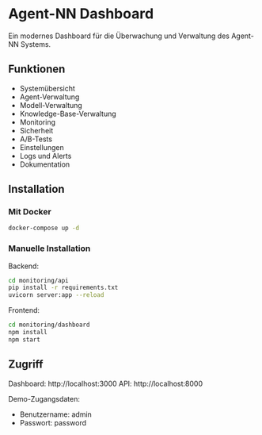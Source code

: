 # Agent-NN Dashboard

Ein modernes Dashboard für die Überwachung und Verwaltung des Agent-NN Systems.

## Funktionen

- Systemübersicht
- Agent-Verwaltung
- Modell-Verwaltung
- Knowledge-Base-Verwaltung
- Monitoring
- Sicherheit
- A/B-Tests
- Einstellungen
- Logs und Alerts
- Dokumentation

## Installation

### Mit Docker

```bash
docker-compose up -d
```

### Manuelle Installation

Backend:
```bash
cd monitoring/api
pip install -r requirements.txt
uvicorn server:app --reload
```

Frontend:
```bash
cd monitoring/dashboard
npm install
npm start
```

## Zugriff

Dashboard: http://localhost:3000
API: http://localhost:8000

Demo-Zugangsdaten:
- Benutzername: admin
- Passwort: password
